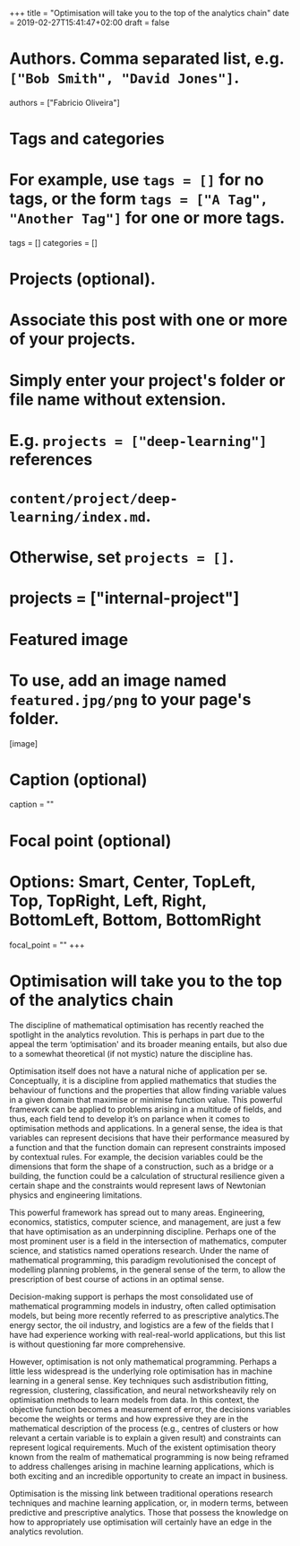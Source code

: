 +++
title = "Optimisation will take you to the top of the analytics chain"
date = 2019-02-27T15:41:47+02:00
draft = false

# Authors. Comma separated list, e.g. `["Bob Smith", "David Jones"]`.
authors = ["Fabricio Oliveira"]

# Tags and categories
# For example, use `tags = []` for no tags, or the form `tags = ["A Tag", "Another Tag"]` for one or more tags.
tags = []
categories = []

# Projects (optional).
#   Associate this post with one or more of your projects.
#   Simply enter your project's folder or file name without extension.
#   E.g. `projects = ["deep-learning"]` references 
#   `content/project/deep-learning/index.md`.
#   Otherwise, set `projects = []`.
# projects = ["internal-project"]

# Featured image
# To use, add an image named `featured.jpg/png` to your page's folder. 
[image]
  # Caption (optional)
  caption = ""

  # Focal point (optional)
  # Options: Smart, Center, TopLeft, Top, TopRight, Left, Right, BottomLeft, Bottom, BottomRight
  focal_point = ""
+++

# Optimisation will take you to the top of the analytics chain

The discipline of mathematical optimisation has recently reached the spotlight in the analytics revolution. This is perhaps in part due to the appeal the term ‘optimisation' and its broader meaning entails, but also due to a somewhat theoretical (if not mystic) nature the discipline has.

Optimisation itself does not have a natural niche of application per se. Conceptually, it is a discipline from applied mathematics that studies the behaviour of functions and the properties that allow finding variable values in a given domain that maximise or minimise function value. This powerful framework can be applied to problems arising in a multitude of fields, and thus, each field tend to develop it’s on parlance when it comes to optimisation methods and applications.
In a general sense, the idea is that variables can represent decisions that have their performance measured by a function and that the function domain can represent constraints imposed by contextual rules. For example, the decision variables could be the dimensions that form the shape of a construction, such as a bridge or a building, the function could be a calculation of structural resilience given a certain shape and the constraints would represent laws of Newtonian physics and engineering limitations.

This powerful framework has spread out to many areas. Engineering, economics, statistics, computer science, and management, are just a few that have optimisation as an underpinning discipline. Perhaps one of the most prominent user is a field in the intersection of mathematics, computer science, and statistics named operations research. Under the name of mathematical programming, this paradigm revolutionised the concept of modelling planning problems, in the general sense of the term, to allow the prescription of best course of actions in an optimal sense.

Decision-making support is perhaps the most consolidated use of mathematical programming models in industry, often called optimisation models, but being more recently referred to as prescriptive analytics.The energy sector, the oil industry, and logistics are a few of the fields that I have had experience working with real-real-world applications, but this list is without questioning far more comprehensive.

However, optimisation is not only mathematical programming. Perhaps a little less widespread is the underlying role optimisation has in machine learning in a general sense. Key techniques such asdistribution fitting, regression, clustering, classification, and neural networksheavily rely on optimisation methods to learn models from data. In this context, the objective function becomes a measurement of error, the decisions variables become the weights or terms and how expressive they are in the mathematical description of the process (e.g., centres of clusters or how relevant a certain variable is to explain a given result) and constraints can represent logical requirements. Much of the existent optimisation theory known from the realm of mathematical programming is now being reframed to address challenges arising in machine learning applications, which is both exciting and an incredible opportunity to create an impact in business.

Optimisation is the missing link between traditional operations research techniques and machine learning application, or, in modern terms, between predictive and prescriptive analytics. Those that possess the knowledge on how to appropriately use optimisation will certainly have an edge in the analytics revolution.